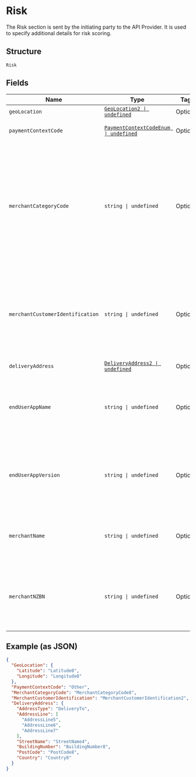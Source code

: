 
# Risk

The Risk section is sent by the initiating party to the API Provider. It is used to specify additional details for risk scoring.

## Structure

`Risk`

## Fields

| Name | Type | Tags | Description |
|  --- | --- | --- | --- |
| `geoLocation` | [`GeoLocation2 \| undefined`](../../doc/models/geo-location-2.md) | Optional | - |
| `paymentContextCode` | [`PaymentContextCodeEnum \| undefined`](../../doc/models/payment-context-code-enum.md) | Optional | Specifies the payment context |
| `merchantCategoryCode` | `string \| undefined` | Optional | Category code conforms to ISO 18245, related to the type of services or goods the merchant provides for the transaction<br>**Constraints**: *Minimum Length*: `3`, *Maximum Length*: `4` |
| `merchantCustomerIdentification` | `string \| undefined` | Optional | The unique customer identifier of the Customer with the merchant.<br>**Constraints**: *Minimum Length*: `1`, *Maximum Length*: `70` |
| `deliveryAddress` | [`DeliveryAddress2 \| undefined`](../../doc/models/delivery-address-2.md) | Optional | - |
| `endUserAppName` | `string \| undefined` | Optional | Name of the end user facing application<br>**Constraints**: *Minimum Length*: `1`, *Maximum Length*: `70` |
| `endUserAppVersion` | `string \| undefined` | Optional | Version of the end user facing application<br>**Constraints**: *Minimum Length*: `1`, *Maximum Length*: `14` |
| `merchantName` | `string \| undefined` | Optional | Name of the merchant<br>**Constraints**: *Minimum Length*: `1`, *Maximum Length*: `70` |
| `merchantNZBN` | `string \| undefined` | Optional | NZ business number for the merchant<br>**Constraints**: *Minimum Length*: `1`, *Maximum Length*: `70` |

## Example (as JSON)

```json
{
  "GeoLocation": {
    "Latitude": "Latitude0",
    "Longitude": "Longitude8"
  },
  "PaymentContextCode": "Other",
  "MerchantCategoryCode": "MerchantCategoryCode8",
  "MerchantCustomerIdentification": "MerchantCustomerIdentification2",
  "DeliveryAddress": {
    "AddressType": "DeliveryTo",
    "AddressLine": [
      "AddressLine5",
      "AddressLine6",
      "AddressLine7"
    ],
    "StreetName": "StreetName4",
    "BuildingNumber": "BuildingNumber8",
    "PostCode": "PostCode8",
    "Country": "Country8"
  }
}
```

